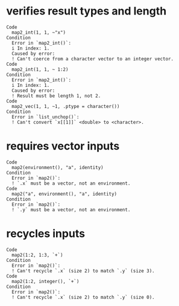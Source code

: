 # verifies result types and length

    Code
      map2_int(1, 1, ~"x")
    Condition
      Error in `map2_int()`:
      i In index: 1.
      Caused by error:
      ! Can't coerce from a character vector to an integer vector.
    Code
      map2_int(1, 1, ~ 1:2)
    Condition
      Error in `map2_int()`:
      i In index: 1.
      Caused by error:
      ! Result must be length 1, not 2.
    Code
      map2_vec(1, 1, ~1, .ptype = character())
    Condition
      Error in `list_unchop()`:
      ! Can't convert `x[[1]]` <double> to <character>.

# requires vector inputs

    Code
      map2(environment(), "a", identity)
    Condition
      Error in `map2()`:
      ! `.x` must be a vector, not an environment.
    Code
      map2("a", environment(), "a", identity)
    Condition
      Error in `map2()`:
      ! `.y` must be a vector, not an environment.

# recycles inputs

    Code
      map2(1:2, 1:3, `+`)
    Condition
      Error in `map2()`:
      ! Can't recycle `.x` (size 2) to match `.y` (size 3).
    Code
      map2(1:2, integer(), `+`)
    Condition
      Error in `map2()`:
      ! Can't recycle `.x` (size 2) to match `.y` (size 0).

